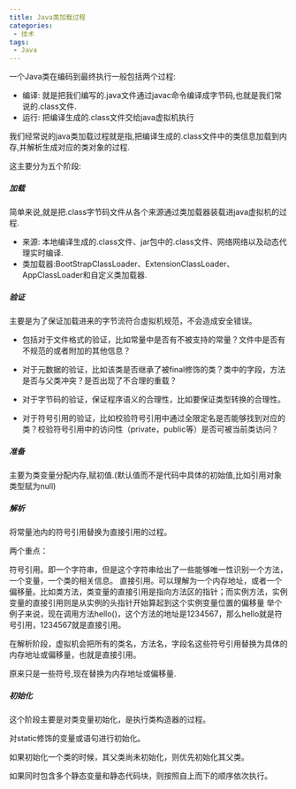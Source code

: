 ```yaml
---
title: Java类加载过程
categories: 
 - 技术
tags:
 - Java
---
```


一个Java类在编码到最终执行一般包括两个过程:
- 编译: 就是把我们编写的.java文件通过javac命令编译成字节码,也就是我们常说的.class文件.
- 运行: 把编译生成的.class文件交给java虚拟机执行

我们经常说的java类加载过程就是指,把编译生成的.class文件中的类信息加载到内存,并解析生成对应的类对象的过程.

这主要分为五个阶段:
##### 加载
简单来说,就是把.class字节码文件从各个来源通过类加载器装载进java虚拟机的过程.
- 来源: 本地编译生成的.class文件、jar包中的.class文件、网络网络以及动态代理实时编译.
- 类加载器:BootStrapClassLoader、ExtensionClassLoader、AppClassLoader和自定义类加载器.

##### 验证
主要是为了保证加载进来的字节流符合虚拟机规范，不会造成安全错误。

- 包括对于文件格式的验证，比如常量中是否有不被支持的常量？文件中是否有不规范的或者附加的其他信息？

- 对于元数据的验证，比如该类是否继承了被final修饰的类？类中的字段，方法是否与父类冲突？是否出现了不合理的重载？

- 对于字节码的验证，保证程序语义的合理性，比如要保证类型转换的合理性。

- 对于符号引用的验证，比如校验符号引用中通过全限定名是否能够找到对应的类？校验符号引用中的访问性（private，public等）是否可被当前类访问？

##### 准备
主要为类变量分配内存,赋初值.(默认值而不是代码中具体的初始值,比如引用对象类型赋为null)

##### 解析
将常量池内的符号引用替换为直接引用的过程。

两个重点：

符号引用。即一个字符串，但是这个字符串给出了一些能够唯一性识别一个方法，一个变量，一个类的相关信息。
直接引用。可以理解为一个内存地址，或者一个偏移量。比如类方法，类变量的直接引用是指向方法区的指针；而实例方法，实例变量的直接引用则是从实例的头指针开始算起到这个实例变量位置的偏移量
举个例子来说，现在调用方法hello()，这个方法的地址是1234567，那么hello就是符号引用，1234567就是直接引用。

在解析阶段，虚拟机会把所有的类名，方法名，字段名这些符号引用替换为具体的内存地址或偏移量，也就是直接引用。

原来只是一些符号,现在替换为内存地址或偏移量.

##### 初始化
这个阶段主要是对类变量初始化，是执行类构造器的过程。

对static修饰的变量或语句进行初始化。

如果初始化一个类的时候，其父类尚未初始化，则优先初始化其父类。

如果同时包含多个静态变量和静态代码块，则按照自上而下的顺序依次执行。




